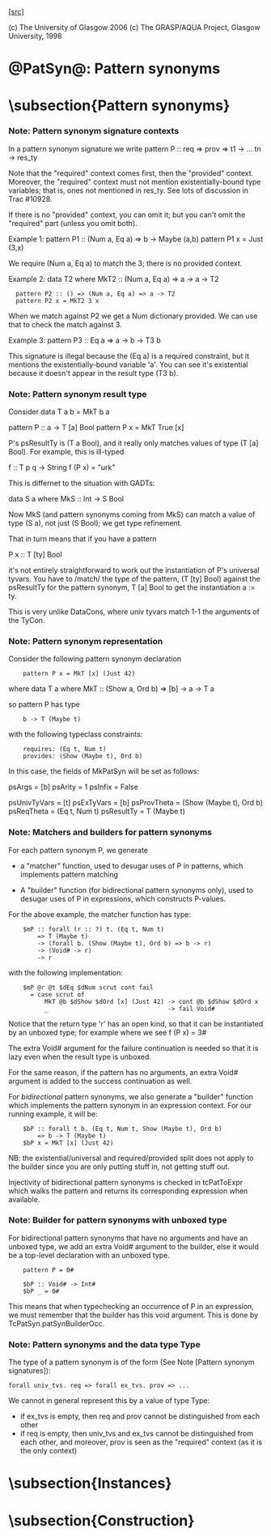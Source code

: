 [[src]](https://github.com/ghc/ghc/tree/master/compiler/basicTypes/PatSyn.hs)

(c) The University of Glasgow 2006
(c) The GRASP/AQUA Project, Glasgow University, 1998

# @PatSyn@: Pattern synonyms

# \subsection{Pattern synonyms}


### Note: Pattern synonym signature contexts

In a pattern synonym signature we write
   pattern P :: req => prov => t1 -> ... tn -> res_ty

Note that the "required" context comes first, then the "provided"
context.  Moreover, the "required" context must not mention
existentially-bound type variables; that is, ones not mentioned in
res_ty.  See lots of discussion in Trac #10928.

If there is no "provided" context, you can omit it; but you
can't omit the "required" part (unless you omit both).

Example 1:
      pattern P1 :: (Num a, Eq a) => b -> Maybe (a,b)
      pattern P1 x = Just (3,x)

  We require (Num a, Eq a) to match the 3; there is no provided
  context.

Example 2:
      data T2 where
        MkT2 :: (Num a, Eq a) => a -> a -> T2

      pattern P2 :: () => (Num a, Eq a) => a -> T2
      pattern P2 x = MkT2 3 x

  When we match against P2 we get a Num dictionary provided.
  We can use that to check the match against 3.

Example 3:
      pattern P3 :: Eq a => a -> b -> T3 b

   This signature is illegal because the (Eq a) is a required
   constraint, but it mentions the existentially-bound variable 'a'.
   You can see it's existential because it doesn't appear in the
   result type (T3 b).

### Note: Pattern synonym result type

Consider
   data T a b = MkT b a

   pattern P :: a -> T [a] Bool
   pattern P x = MkT True [x]

P's psResultTy is (T a Bool), and it really only matches values of
type (T [a] Bool).  For example, this is ill-typed

   f :: T p q -> String
   f (P x) = "urk"

This is differnet to the situation with GADTs:

   data S a where
     MkS :: Int -> S Bool

Now MkS (and pattern synonyms coming from MkS) can match a
value of type (S a), not just (S Bool); we get type refinement.

That in turn means that if you have a pattern

   P x :: T [ty] Bool

it's not entirely straightforward to work out the instantiation of
P's universal tyvars. You have to /match/
  the type of the pattern, (T [ty] Bool)
against
  the psResultTy for the pattern synonym, T [a] Bool
to get the instantiation a := ty.

This is very unlike DataCons, where univ tyvars match 1-1 the
arguments of the TyCon.

### Note: Pattern synonym representation

Consider the following pattern synonym declaration

        pattern P x = MkT [x] (Just 42)

where
        data T a where
              MkT :: (Show a, Ord b) => [b] -> a -> T a

so pattern P has type

        b -> T (Maybe t)

with the following typeclass constraints:

        requires: (Eq t, Num t)
        provides: (Show (Maybe t), Ord b)

In this case, the fields of MkPatSyn will be set as follows:

  psArgs       = [b]
  psArity      = 1
  psInfix      = False

  psUnivTyVars = [t]
  psExTyVars   = [b]
  psProvTheta  = (Show (Maybe t), Ord b)
  psReqTheta   = (Eq t, Num t)
  psResultTy  = T (Maybe t)

### Note: Matchers and builders for pattern synonyms

For each pattern synonym P, we generate

  * a "matcher" function, used to desugar uses of P in patterns,
    which implements pattern matching

  * A "builder" function (for bidirectional pattern synonyms only),
    used to desugar uses of P in expressions, which constructs P-values.

For the above example, the matcher function has type:

        $mP :: forall (r :: ?) t. (Eq t, Num t)
            => T (Maybe t)
            -> (forall b. (Show (Maybe t), Ord b) => b -> r)
            -> (Void# -> r)
            -> r

with the following implementation:

        $mP @r @t $dEq $dNum scrut cont fail
          = case scrut of
              MkT @b $dShow $dOrd [x] (Just 42) -> cont @b $dShow $dOrd x
              _                                 -> fail Void#

Notice that the return type 'r' has an open kind, so that it can
be instantiated by an unboxed type; for example where we see
     f (P x) = 3#

The extra Void# argument for the failure continuation is needed so that
it is lazy even when the result type is unboxed.

For the same reason, if the pattern has no arguments, an extra Void#
argument is added to the success continuation as well.

For *bidirectional* pattern synonyms, we also generate a "builder"
function which implements the pattern synonym in an expression
context. For our running example, it will be:

        $bP :: forall t b. (Eq t, Num t, Show (Maybe t), Ord b)
            => b -> T (Maybe t)
        $bP x = MkT [x] (Just 42)

NB: the existential/universal and required/provided split does not
apply to the builder since you are only putting stuff in, not getting
stuff out.

Injectivity of bidirectional pattern synonyms is checked in
tcPatToExpr which walks the pattern and returns its corresponding
expression when available.

### Note: Builder for pattern synonyms with unboxed type

For bidirectional pattern synonyms that have no arguments and have an
unboxed type, we add an extra Void# argument to the builder, else it
would be a top-level declaration with an unboxed type.

        pattern P = 0#

        $bP :: Void# -> Int#
        $bP _ = 0#

This means that when typechecking an occurrence of P in an expression,
we must remember that the builder has this void argument. This is
done by TcPatSyn.patSynBuilderOcc.

### Note: Pattern synonyms and the data type Type

The type of a pattern synonym is of the form (See Note
[Pattern synonym signatures]):

    forall univ_tvs. req => forall ex_tvs. prov => ...

We cannot in general represent this by a value of type Type:

 - if ex_tvs is empty, then req and prov cannot be distinguished from
   each other
 - if req is empty, then univ_tvs and ex_tvs cannot be distinguished
   from each other, and moreover, prov is seen as the "required" context
   (as it is the only context)

# \subsection{Instances}


# \subsection{Construction}
